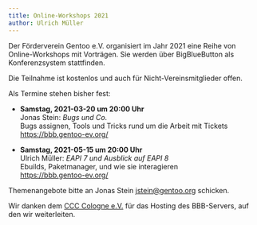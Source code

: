 ```yaml
---
title: Online-Workshops 2021
author: Ulrich Müller
---
```


Der Förderverein Gentoo e.V. organisiert im Jahr 2021 eine Reihe
von Online-Workshops mit Vorträgen. Sie werden über BigBlueButton
als Konferenzsystem stattfinden.

Die Teilnahme ist kostenlos und auch für Nicht-Vereinsmitglieder offen.

Als Termine stehen bisher fest:

- **Samstag, 2021-03-20 um 20:00 Uhr**  
  Jonas Stein: *Bugs und Co.*  
  Bugs assignen, Tools und Tricks rund um die Arbeit mit Tickets  
  <https://bbb.gentoo-ev.org/>

- **Samstag, 2021-05-15 um 20:00 Uhr**  
  Ulrich Müller: *EAPI 7 und Ausblick auf EAPI 8*  
  Ebuilds, Paketmanager, und wie sie interagieren  
  <https://bbb.gentoo-ev.org/>

Themenangebote bitte an Jonas Stein <jstein@gentoo.org> schicken.

Wir danken dem [CCC Cologne e.V.](https://koeln.ccc.de/) für das
Hosting des BBB-Servers, auf den wir weiterleiten.
